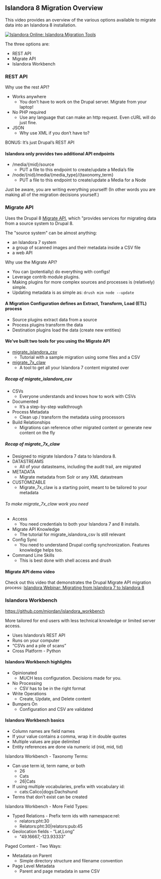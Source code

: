 ## Islandora 8 Migration Overview

This video provides an overview of the various options available to migrate data into an Islandora 8 installation.

[![Islandora Online: Islandora Migration Tools](https://img.youtube.com/vi/95Bnix-z1zY/0.jpg)](https://www.youtube.com/watch?v=95Bnix-z1zY)

The three options are:
- REST API
- Migrate API
- Islandora Workbench

### REST API

Why use the rest API?
- Works anywhere
    - You don’t have to work on the Drupal server. Migrate from your laptop!
- No PHP required
    - Use any language that can make an http request. Even cURL will do just fine.
- JSON
    - Why use XML if you don’t have to?

BONUS: It’s just Drupal’s REST API

#### Islandora only provides two additional API endpoints

- /media/{mid}/source
    - PUT a file to this endpoint to create/update a Media’s file
- /node/{nid}/media/{media_type}/{taxonomy_term}
    - PUT a file to this endpoint to create/update a Media for a Node

Just be aware, you are writing everything yourself! (In other words you are making all of the migration decisions yourself.)

### Migrate API

Uses the Drupal 8 [Migrate API](https://www.drupal.org/docs/8/api/migrate-api/migrate-api-overview), which "provides services for migrating data from a source system to Drupal 8.

The "source system" can be almost anything:
- an Islandora 7 system
- a group of scanned images and their metadata inside a CSV file
- a web API

Why use the Migrate API?

- You can (potentially) do everything with configs!
- Leverage contrib module plugins.
- Making plugins for more complex sources and processes is (relatively) simple.
- Updating metadata is as simple as:
`drush mim node --update`

#### A Migration Configuration defines an Extract, Transform, Load (ETL) process

- Source plugins extract data from a source
- Process plugins transform the data
- Destination plugins load the data (create new entities)

#### We’ve built two tools for you using the Migrate API

- [migrate_islandora_csv](https://github.com/Islandora/migrate_islandora_csv)
    - Tutorial with a sample migration using some files and a CSV
- [migrate_7x_claw](https://github.com/Islandora-Devops/migrate_7x_claw)
    - A tool to get all your Islandora 7 content migrated over

##### Recap of migrate_islandora_csv
- CSVs
    - Everyone understands and knows how to work with CSVs
- Documented
    - It’s a step-by-step walkthrough
- Process Metadata
    - Clean up / transform the metadata using processors
- Build Relationships
    - Migrations can reference other migrated content or generate new content on the fly

##### Recap of migrate_7x_claw

- Designed to migrate Islandora 7 data to Islandora 8.
- DATASTREAMS
    - All of your datasteams, including the audit trail, are migrated
- METADATA
    - Migrate metadata from Solr or any XML datastream
- CUSTOMIZABLE
    - Migrate_7x_claw is a starting point, meant to be tailored to your metadata

###### To make migrate_7x_claw work you need

- Access
    - You need credentials to both your Islandora 7 and 8 installs.
- Migrate API Knowledge
    - The tutorial for migrate_islandora_csv
Is still relevant
- Config Sync
    - You need to understand Drupal config synchronization.  Features knowledge helps too.
- Command Line Skills
    - This is best done with shell access and drush

#### Migrate API demo video

Check out this video that demonstrates the Drupal Migrate API migration process: [Islandora Webinar: Migrating from Islandora 7 to Islandora 8](migrate-7x.md)

### Islandora Workbench

https://github.com/mjordan/islandora_workbench

More tailored for end users with less technical knowledge or limited server access.

- Uses Islandora’s REST API
- Runs on your computer
- “CSVs and a pile of scans”
- Cross Platform - Python

#### Islandora Workbench highlights

- Opinionated
    - MUCH less configuration. Decisions made for you.
- No Processing
    - CSV has to be in the right format
- Write Operations
    - Create, Update, and Delete content
- Bumpers On
    - Configuration and CSV are validated

#### Islandora Workbench basics

- Column names are field names
- If your value contains a comma, wrap it in double quotes
- Multiple values are pipe delimited
- Entity references are done via numeric id (nid, mid, tid)

Islandora Workbench - Taxonomy Terms:

- Can use term id, term name, or both
    - 26
    - Cats
    - 26|Cats
- If using multiple vocabularies, prefix with vocabulary id:
    - cats:Calico|dogs:Dachshund
- Terms that don’t exist can be created

Islandora Workbench - More Field Types:

- Typed Relations - Prefix term ids with namespace:rel:
    - relators:pht:30
    - Relators:pht:30|relators:pub:45
-  Geolocation fields - “Lat,Long”
    - "49.16667,-123.93333"

Paged Content - Two Ways:

- Metadata on Parent
    - Simple directory structure and filename convention
- Page Level Metadata
    - Parent and page metadata in same CSV
